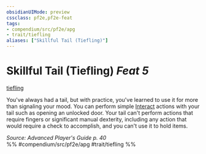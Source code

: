 ```yaml
---
obsidianUIMode: preview
cssclass: pf2e,pf2e-feat
tags:
- compendium/src/pf2e/apg
- trait/tiefling
aliases: ["Skillful Tail (Tiefling)"]
---
```

# Skillful Tail (Tiefling)  *Feat 5*  
[tiefling](../../Rules/traits/tiefling-b1.md)  


You've always had a tail, but with practice, you've learned to use it for more than signaling your mood. You can perform simple [Interact](../../Rules/actions/interact.md) actions with your tail such as opening an unlocked door. Your tail can't perform actions that require fingers or significant manual dexterity, including any action that would require a check to accomplish, and you can't use it to hold items.

*Source: Advanced Player's Guide p. 40*  
%% #compendium/src/pf2e/apg #trait/tiefling %%